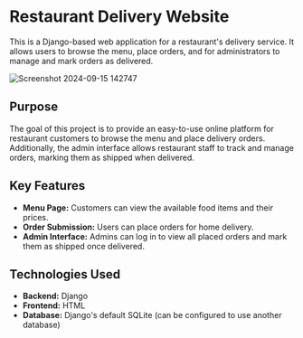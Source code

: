 # Restaurant Delivery Website

This is a Django-based web application for a restaurant's delivery service. It allows users to browse the menu, place orders, and for administrators to manage and mark orders as delivered.

![Screenshot 2024-09-15 142747](https://github.com/user-attachments/assets/a25fb932-6cba-4163-8059-0900185d0fec)



## Purpose

The goal of this project is to provide an easy-to-use online platform for restaurant customers to browse the menu and place delivery orders. Additionally, the admin interface allows restaurant staff to track and manage orders, marking them as shipped when delivered.

## Key Features

- **Menu Page:** Customers can view the available food items and their prices.
- **Order Submission:** Users can place orders for home delivery.
- **Admin Interface:** Admins can log in to view all placed orders and mark them as shipped once delivered.

## Technologies Used

- **Backend:** Django
- **Frontend:** HTML
- **Database:** Django's default SQLite (can be configured to use another database)
  



